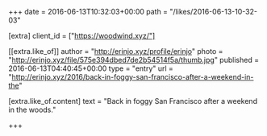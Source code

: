 +++
date = 2016-06-13T10:32:03+00:00
path = "/likes/2016-06-13-10-32-03"

[extra]
client_id = ["https://woodwind.xyz/"]

[[extra.like_of]]
author = "http://erinjo.xyz/profile/erinjo"
photo = "http://erinjo.xyz/file/575e394dbed7de2b54514f5a/thumb.jpg"
published = 2016-06-13T04:40:45+00:00
type = "entry"
url = "http://erinjo.xyz/2016/back-in-foggy-san-francisco-after-a-weekend-in-the"

[extra.like_of.content]
text = "Back in foggy San Francisco after a weekend in the woods."

+++

